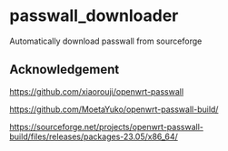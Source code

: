 # passwall_downloader
Automatically download passwall from sourceforge

## Acknowledgement
https://github.com/xiaorouji/openwrt-passwall

https://github.com/MoetaYuko/openwrt-passwall-build/

https://sourceforge.net/projects/openwrt-passwall-build/files/releases/packages-23.05/x86_64/
